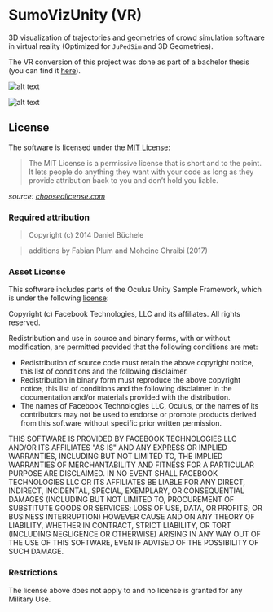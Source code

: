 # SumoVizUnity (VR)

3D visualization of trajectories and geometries of crowd simulation software in virtual reality (Optimized for `JuPedSim` and 3D Geometries).

The VR conversion of this project was done as part of a bachelor thesis (you can find it [here](https://github.com/nachtmarv/SumoVizUnity/raw/master/Thesis%20Weisbrod.pdf)).

![alt text](https://raw.githubusercontent.com/nachtmarv/SumoVizUnity/master/image_miniature_.jpg "Miniature View of a JPS dataset")

![alt text](https://raw.githubusercontent.com/nachtmarv/SumoVizUnity/master/image_realsize.jpg "Standing in the middle of the simulation")


## License

The software is licensed under the [MIT License](LICENSE.txt):

> The MIT License is a permissive license that is short and to the point. It lets people do anything they want with your code as long as they provide attribution back to you and don’t hold you liable.

*source: [choosealicense.com](http://www.choosealicense.com/)*

### Required attribution
> Copyright (c) 2014 Daniel Büchele

> additions by Fabian Plum and Mohcine Chraibi (2017)

### Asset License
This software includes parts of the Oculus Unity Sample Framework, which is under the following [license](https://raw.githubusercontent.com/nachtmarv/SumoVizUnity/master/Assets/Plugins/Oculus/SampleFramework/license.txt):

Copyright (c) Facebook Technologies, LLC and its affiliates. All rights reserved.

Redistribution and use in source and binary forms, with or without modification,
are permitted provided that the following conditions are met:
* Redistribution of source code must retain the above copyright notice, this 
  list of conditions and the following disclaimer. 
* Redistribution in binary form must reproduce the above copyright notice, this 
  list of conditions and the following disclaimer in the documentation and/or 
  materials provided with the distribution.
* The names of Facebook Technologies LLC, Oculus, or the names of its 
  contributors may not be used to endorse or promote products derived from this 
  software without specific prior written permission.

THIS SOFTWARE IS PROVIDED BY FACEBOOK TECHNOLOGIES LLC AND/OR ITS AFFILIATES "AS IS" 
AND ANY EXPRESS OR IMPLIED WARRANTIES, INCLUDING BUT NOT LIMITED TO, THE IMPLIED 
WARRANTIES OF MERCHANTABILITY AND FITNESS FOR A PARTICULAR PURPOSE ARE DISCLAIMED. 
IN NO EVENT SHALL FACEBOOK TECHNOLOGIES LLC OR ITS AFFILIATES BE LIABLE FOR ANY 
DIRECT, INDIRECT, INCIDENTAL, SPECIAL, EXEMPLARY, OR CONSEQUENTIAL DAMAGES (INCLUDING 
BUT NOT LIMITED TO, PROCUREMENT OF SUBSTITUTE GOODS OR SERVICES; LOSS OF USE, DATA, 
OR PROFITS; OR BUSINESS INTERRUPTION) HOWEVER CAUSE AND ON ANY THEORY OF LIABILITY, 
WHETHER IN CONTRACT, STRICT LIABILITY, OR TORT (INCLUDING NEGLIGENCE OR OTHERWISE) 
ARISING IN ANY WAY OUT OF THE USE OF THIS SOFTWARE, EVEN IF ADVISED OF THE 
POSSIBILITY OF SUCH DAMAGE.


### Restrictions

The license above does not apply to and no license is granted for any Military Use.

